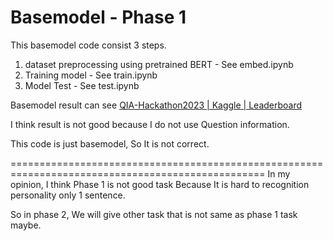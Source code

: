 # Basemodel - Phase 1

This basemodel code consist 3 steps.

1) dataset preprocessing using pretrained BERT - See embed.ipynb
2) Training model - See train.ipynb
3) Model Test - See test.ipynb



Basemodel result can see [QIA-Hackathon2023 | Kaggle | Leaderboard](https://www.kaggle.com/competitions/qia-hackathon2023/leaderboard)


 I think result is not good because I do not use Question information.

This code is just basemodel, So It is not correct.


==================================================================================================
In my opinion, I think Phase 1 is not good task Because It is hard to recognition personality only 1 sentence. 

So in phase 2, We will give other task that is not same as phase 1 task maybe.







